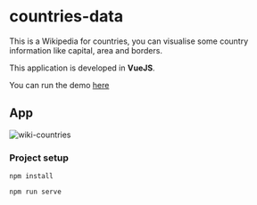 # countries-data

This is a Wikipedia for countries, you can visualise some country information like capital, area and borders.

This application is developed in **VueJS**. 

You can run the demo [here](https://wiki-countries.netlify.com/)

## App

![wiki-countries](https://i.gyazo.com/29e07c52bec8615f4375e0dda9fe0f9a.png)


### Project setup


```
npm install
```
```
npm run serve
```

